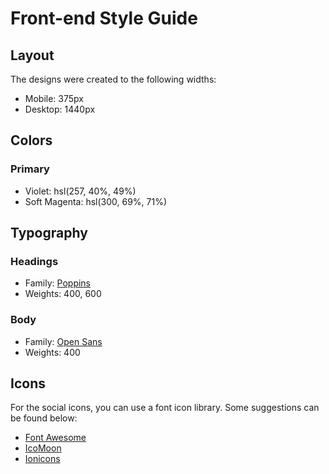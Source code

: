 # Front-end Style Guide
## Layout
The designs were created to the following widths:
- Mobile: 375px
- Desktop: 1440px
## Colors
### Primary
- Violet: hsl(257, 40%, 49%)
- Soft Magenta: hsl(300, 69%, 71%)
## Typography
### Headings
- Family: [Poppins](https://fonts.google.com/specimen/Poppins)
- Weights: 400, 600
### Body
- Family: [Open Sans](https://fonts.google.com/specimen/Open+Sans)
- Weights: 400
## Icons
For the social icons, you can use a font icon library. Some suggestions can be found below:
- [Font Awesome](https://fontawesome.com/)
- [IcoMoon](https://icomoon.io/)
- [Ionicons](https://ionicons.com/)